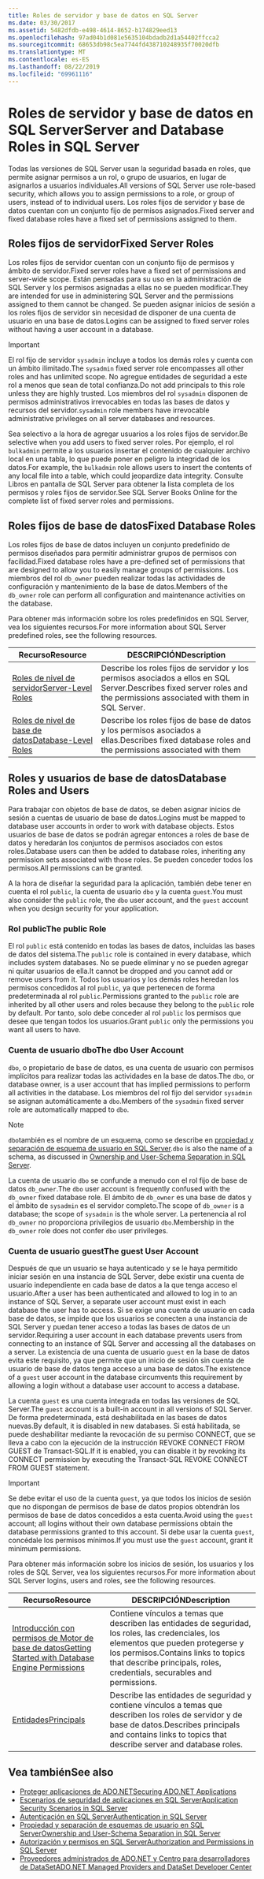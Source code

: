 ```yaml
---
title: Roles de servidor y base de datos en SQL Server
ms.date: 03/30/2017
ms.assetid: 5482dfdb-e498-4614-8652-b174829eed13
ms.openlocfilehash: 97ad04b1d081e5635104bdadb2d1a54402ffcca2
ms.sourcegitcommit: 68653db98c5ea7744fd438710248935f70020dfb
ms.translationtype: MT
ms.contentlocale: es-ES
ms.lasthandoff: 08/22/2019
ms.locfileid: "69961116"
---
```

# <a name="server-and-database-roles-in-sql-server"></a><span data-ttu-id="ac930-102">Roles de servidor y base de datos en SQL Server</span><span class="sxs-lookup"><span data-stu-id="ac930-102">Server and Database Roles in SQL Server</span></span>
<span data-ttu-id="ac930-103">Todas las versiones de SQL Server usan la seguridad basada en roles, que permite asignar permisos a un rol, o grupo de usuarios, en lugar de asignarlos a usuarios individuales.</span><span class="sxs-lookup"><span data-stu-id="ac930-103">All versions of SQL Server use role-based security, which allows you to assign permissions to a role, or group of users, instead of to individual users.</span></span> <span data-ttu-id="ac930-104">Los roles fijos de servidor y base de datos cuentan con un conjunto fijo de permisos asignados.</span><span class="sxs-lookup"><span data-stu-id="ac930-104">Fixed server and fixed database roles have a fixed set of permissions assigned to them.</span></span>  
  
## <a name="fixed-server-roles"></a><span data-ttu-id="ac930-105">Roles fijos de servidor</span><span class="sxs-lookup"><span data-stu-id="ac930-105">Fixed Server Roles</span></span>  
 <span data-ttu-id="ac930-106">Los roles fijos de servidor cuentan con un conjunto fijo de permisos y ámbito de servidor.</span><span class="sxs-lookup"><span data-stu-id="ac930-106">Fixed server roles have a fixed set of permissions and server-wide scope.</span></span> <span data-ttu-id="ac930-107">Están pensadas para su uso en la administración de SQL Server y los permisos asignadas a ellas no se pueden modificar.</span><span class="sxs-lookup"><span data-stu-id="ac930-107">They are intended for use in administering SQL Server and the permissions assigned to them cannot be changed.</span></span> <span data-ttu-id="ac930-108">Se pueden asignar inicios de sesión a los roles fijos de servidor sin necesidad de disponer de una cuenta de usuario en una base de datos.</span><span class="sxs-lookup"><span data-stu-id="ac930-108">Logins can be assigned to fixed server roles without having a user account in a database.</span></span>  
  
> [!IMPORTANT]
> <span data-ttu-id="ac930-109">El rol fijo de servidor `sysadmin` incluye a todos los demás roles y cuenta con un ámbito ilimitado.</span><span class="sxs-lookup"><span data-stu-id="ac930-109">The `sysadmin` fixed server role encompasses all other roles and has unlimited scope.</span></span> <span data-ttu-id="ac930-110">No agregue entidades de seguridad a este rol a menos que sean de total confianza.</span><span class="sxs-lookup"><span data-stu-id="ac930-110">Do not add principals to this role unless they are highly trusted.</span></span> <span data-ttu-id="ac930-111">Los miembros del rol `sysadmin` disponen de permisos administrativos irrevocables en todas las bases de datos y recursos del servidor.</span><span class="sxs-lookup"><span data-stu-id="ac930-111">`sysadmin` role members have irrevocable administrative privileges on all server databases and resources.</span></span>  
  
 <span data-ttu-id="ac930-112">Sea selectivo a la hora de agregar usuarios a los roles fijos de servidor.</span><span class="sxs-lookup"><span data-stu-id="ac930-112">Be selective when you add users to fixed server roles.</span></span> <span data-ttu-id="ac930-113">Por ejemplo, el rol `bulkadmin` permite a los usuarios insertar el contenido de cualquier archivo local en una tabla, lo que puede poner en peligro la integridad de los datos.</span><span class="sxs-lookup"><span data-stu-id="ac930-113">For example, the `bulkadmin` role allows users to insert the contents of any local file into a table, which could jeopardize data integrity.</span></span> <span data-ttu-id="ac930-114">Consulte Libros en pantalla de SQL Server para obtener la lista completa de los permisos y roles fijos de servidor.</span><span class="sxs-lookup"><span data-stu-id="ac930-114">See SQL Server Books Online for the complete list of fixed server roles and permissions.</span></span>  
  
## <a name="fixed-database-roles"></a><span data-ttu-id="ac930-115">Roles fijos de base de datos</span><span class="sxs-lookup"><span data-stu-id="ac930-115">Fixed Database Roles</span></span>  
 <span data-ttu-id="ac930-116">Los roles fijos de base de datos incluyen un conjunto predefinido de permisos diseñados para permitir administrar grupos de permisos con facilidad.</span><span class="sxs-lookup"><span data-stu-id="ac930-116">Fixed database roles have a pre-defined set of permissions that are designed to allow you to easily manage groups of permissions.</span></span> <span data-ttu-id="ac930-117">Los miembros del rol `db_owner` pueden realizar todas las actividades de configuración y mantenimiento de la base de datos.</span><span class="sxs-lookup"><span data-stu-id="ac930-117">Members of the `db_owner` role can perform all configuration and maintenance activities on the database.</span></span>  
  
 <span data-ttu-id="ac930-118">Para obtener más información sobre los roles predefinidos en SQL Server, vea los siguientes recursos.</span><span class="sxs-lookup"><span data-stu-id="ac930-118">For more information about SQL Server predefined roles, see the following resources.</span></span>  
  
|<span data-ttu-id="ac930-119">Recurso</span><span class="sxs-lookup"><span data-stu-id="ac930-119">Resource</span></span>|<span data-ttu-id="ac930-120">DESCRIPCIÓN</span><span class="sxs-lookup"><span data-stu-id="ac930-120">Description</span></span>|  
|--------------|-----------------|  
|[<span data-ttu-id="ac930-121">Roles de nivel de servidor</span><span class="sxs-lookup"><span data-stu-id="ac930-121">Server-Level Roles</span></span>](/sql/relational-databases/security/authentication-access/server-level-roles)|<span data-ttu-id="ac930-122">Describe los roles fijos de servidor y los permisos asociados a ellos en SQL Server.</span><span class="sxs-lookup"><span data-stu-id="ac930-122">Describes fixed server roles and the permissions associated with them in SQL Server.</span></span>|  
|[<span data-ttu-id="ac930-123">Roles de nivel de base de datos</span><span class="sxs-lookup"><span data-stu-id="ac930-123">Database-Level Roles</span></span>](/sql/relational-databases/security/authentication-access/database-level-roles)|<span data-ttu-id="ac930-124">Describe los roles fijos de base de datos y los permisos asociados a ellas.</span><span class="sxs-lookup"><span data-stu-id="ac930-124">Describes fixed database roles and the permissions associated with them</span></span>|  
  
## <a name="database-roles-and-users"></a><span data-ttu-id="ac930-125">Roles y usuarios de base de datos</span><span class="sxs-lookup"><span data-stu-id="ac930-125">Database Roles and Users</span></span>  
 <span data-ttu-id="ac930-126">Para trabajar con objetos de base de datos, se deben asignar inicios de sesión a cuentas de usuario de base de datos.</span><span class="sxs-lookup"><span data-stu-id="ac930-126">Logins must be mapped to database user accounts in order to work with database objects.</span></span> <span data-ttu-id="ac930-127">Estos usuarios de base de datos se podrán agregar entonces a roles de base de datos y heredarán los conjuntos de permisos asociados con estos roles.</span><span class="sxs-lookup"><span data-stu-id="ac930-127">Database users can then be added to database roles, inheriting any permission sets associated with those roles.</span></span> <span data-ttu-id="ac930-128">Se pueden conceder todos los permisos.</span><span class="sxs-lookup"><span data-stu-id="ac930-128">All permissions can be granted.</span></span>  
  
 <span data-ttu-id="ac930-129">A la hora de diseñar la seguridad para la aplicación, también debe tener en cuenta el rol `public`, la cuenta de usuario `dbo` y la cuenta `guest`.</span><span class="sxs-lookup"><span data-stu-id="ac930-129">You must also consider the `public` role, the `dbo` user account, and the `guest` account when you design security for your application.</span></span>  
  
### <a name="the-public-role"></a><span data-ttu-id="ac930-130">Rol public</span><span class="sxs-lookup"><span data-stu-id="ac930-130">The public Role</span></span>  
 <span data-ttu-id="ac930-131">El rol `public` está contenido en todas las bases de datos, incluidas las bases de datos del sistema.</span><span class="sxs-lookup"><span data-stu-id="ac930-131">The `public` role is contained in every database, which includes system databases.</span></span> <span data-ttu-id="ac930-132">No se puede eliminar y no se pueden agregar ni quitar usuarios de ella.</span><span class="sxs-lookup"><span data-stu-id="ac930-132">It cannot be dropped and you cannot add or remove users from it.</span></span> <span data-ttu-id="ac930-133">Todos los usuarios y los demás roles heredan los permisos concedidos al rol `public`, ya que pertenecen de forma predeterminada al rol `public`.</span><span class="sxs-lookup"><span data-stu-id="ac930-133">Permissions granted to the `public` role are inherited by all other users and roles because they belong to the `public` role by default.</span></span> <span data-ttu-id="ac930-134">Por tanto, solo debe conceder al rol `public` los permisos que desee que tengan todos los usuarios.</span><span class="sxs-lookup"><span data-stu-id="ac930-134">Grant `public` only the permissions you want all users to have.</span></span>  
  
### <a name="the-dbo-user-account"></a><span data-ttu-id="ac930-135">Cuenta de usuario dbo</span><span class="sxs-lookup"><span data-stu-id="ac930-135">The dbo User Account</span></span>  
 <span data-ttu-id="ac930-136">`dbo`, o propietario de base de datos, es una cuenta de usuario con permisos implícitos para realizar todas las actividades en la base de datos.</span><span class="sxs-lookup"><span data-stu-id="ac930-136">The `dbo`, or database owner, is a user account that has implied permissions to perform all activities in the database.</span></span> <span data-ttu-id="ac930-137">Los miembros del rol fijo del servidor `sysadmin` se asignan automáticamente a `dbo`.</span><span class="sxs-lookup"><span data-stu-id="ac930-137">Members of the `sysadmin` fixed server role are automatically mapped to `dbo`.</span></span>  
  
> [!NOTE]
> <span data-ttu-id="ac930-138">`dbo`también es el nombre de un esquema, como se describe en [propiedad y separación de esquema de usuario en SQL Server](../../../../../docs/framework/data/adonet/sql/ownership-and-user-schema-separation-in-sql-server.md).</span><span class="sxs-lookup"><span data-stu-id="ac930-138">`dbo` is also the name of a schema, as discussed in [Ownership and User-Schema Separation in SQL Server](../../../../../docs/framework/data/adonet/sql/ownership-and-user-schema-separation-in-sql-server.md).</span></span>  
  
 <span data-ttu-id="ac930-139">La cuenta de usuario `dbo` se confunde a menudo con el rol fijo de base de datos `db_owner`.</span><span class="sxs-lookup"><span data-stu-id="ac930-139">The `dbo` user account is frequently confused with the `db_owner` fixed database role.</span></span> <span data-ttu-id="ac930-140">El ámbito de `db_owner` es una base de datos y el ámbito de `sysadmin` es el servidor completo.</span><span class="sxs-lookup"><span data-stu-id="ac930-140">The scope of `db_owner` is a database; the scope of `sysadmin` is the whole server.</span></span> <span data-ttu-id="ac930-141">La pertenencia al rol `db_owner` no proporciona privilegios de usuario `dbo`.</span><span class="sxs-lookup"><span data-stu-id="ac930-141">Membership in the `db_owner` role does not confer `dbo` user privileges.</span></span>  
  
### <a name="the-guest-user-account"></a><span data-ttu-id="ac930-142">Cuenta de usuario guest</span><span class="sxs-lookup"><span data-stu-id="ac930-142">The guest User Account</span></span>  
 <span data-ttu-id="ac930-143">Después de que un usuario se haya autenticado y se le haya permitido iniciar sesión en una instancia de SQL Server, debe existir una cuenta de usuario independiente en cada base de datos a la que tenga acceso el usuario.</span><span class="sxs-lookup"><span data-stu-id="ac930-143">After a user has been authenticated and allowed to log in to an instance of SQL Server, a separate user account must exist in each database the user has to access.</span></span> <span data-ttu-id="ac930-144">Si se exige una cuenta de usuario en cada base de datos, se impide que los usuarios se conecten a una instancia de SQL Server y puedan tener acceso a todas las bases de datos de un servidor.</span><span class="sxs-lookup"><span data-stu-id="ac930-144">Requiring a user account in each database prevents users from connecting to an instance of SQL Server and accessing all the databases on a server.</span></span> <span data-ttu-id="ac930-145">La existencia de una cuenta de usuario `guest` en la base de datos evita este requisito, ya que permite que un inicio de sesión sin cuenta de usuario de base de datos tenga acceso a una base de datos.</span><span class="sxs-lookup"><span data-stu-id="ac930-145">The existence of a `guest` user account in the database circumvents this requirement by allowing a login without a database user account to access a database.</span></span>  
  
 <span data-ttu-id="ac930-146">La cuenta `guest` es una cuenta integrada en todas las versiones de SQL Server.</span><span class="sxs-lookup"><span data-stu-id="ac930-146">The `guest` account is a built-in account in all versions of SQL Server.</span></span> <span data-ttu-id="ac930-147">De forma predeterminada, está deshabilitada en las bases de datos nuevas.</span><span class="sxs-lookup"><span data-stu-id="ac930-147">By default, it is disabled in new databases.</span></span> <span data-ttu-id="ac930-148">Si está habilitada, se puede deshabilitar mediante la revocación de su permiso CONNECT, que se lleva a cabo con la ejecución de la instrucción REVOKE CONNECT FROM GUEST de Transact-SQL.</span><span class="sxs-lookup"><span data-stu-id="ac930-148">If it is enabled, you can disable it by revoking its CONNECT permission by executing the Transact-SQL REVOKE CONNECT FROM GUEST statement.</span></span>  
  
> [!IMPORTANT]
> <span data-ttu-id="ac930-149">Se debe evitar el uso de la cuenta `guest`, ya que todos los inicios de sesión que no dispongan de permisos de base de datos propios obtendrán los permisos de base de datos concedidos a esta cuenta.</span><span class="sxs-lookup"><span data-stu-id="ac930-149">Avoid using the `guest` account; all logins without their own database permissions obtain the database permissions granted to this account.</span></span> <span data-ttu-id="ac930-150">Si debe usar la cuenta `guest`, concédale los permisos mínimos.</span><span class="sxs-lookup"><span data-stu-id="ac930-150">If you must use the `guest` account, grant it minimum permissions.</span></span>  
  
 <span data-ttu-id="ac930-151">Para obtener más información sobre los inicios de sesión, los usuarios y los roles de SQL Server, vea los siguientes recursos.</span><span class="sxs-lookup"><span data-stu-id="ac930-151">For more information about SQL Server logins, users and roles, see the following resources.</span></span>  
  
|<span data-ttu-id="ac930-152">Recurso</span><span class="sxs-lookup"><span data-stu-id="ac930-152">Resource</span></span>|<span data-ttu-id="ac930-153">DESCRIPCIÓN</span><span class="sxs-lookup"><span data-stu-id="ac930-153">Description</span></span>|  
|--------------|-----------------|  
|[<span data-ttu-id="ac930-154">Introducción con permisos de Motor de base de datos</span><span class="sxs-lookup"><span data-stu-id="ac930-154">Getting Started with Database Engine Permissions</span></span>](/sql/relational-databases/security/authentication-access/getting-started-with-database-engine-permissions)|<span data-ttu-id="ac930-155">Contiene vínculos a temas que describen las entidades de seguridad, los roles, las credenciales, los elementos que pueden protegerse y los permisos.</span><span class="sxs-lookup"><span data-stu-id="ac930-155">Contains links to topics that describe principals, roles, credentials, securables and permissions.</span></span>|  
|[<span data-ttu-id="ac930-156">Entidades</span><span class="sxs-lookup"><span data-stu-id="ac930-156">Principals</span></span>](/sql/relational-databases/security/authentication-access/principals-database-engine)|<span data-ttu-id="ac930-157">Describe las entidades de seguridad y contiene vínculos a temas que describen los roles de servidor y de base de datos.</span><span class="sxs-lookup"><span data-stu-id="ac930-157">Describes principals and contains links to topics that describe server and database roles.</span></span>|  
  
## <a name="see-also"></a><span data-ttu-id="ac930-158">Vea también</span><span class="sxs-lookup"><span data-stu-id="ac930-158">See also</span></span>

- [<span data-ttu-id="ac930-159">Proteger aplicaciones de ADO.NET</span><span class="sxs-lookup"><span data-stu-id="ac930-159">Securing ADO.NET Applications</span></span>](../../../../../docs/framework/data/adonet/securing-ado-net-applications.md)
- [<span data-ttu-id="ac930-160">Escenarios de seguridad de aplicaciones en SQL Server</span><span class="sxs-lookup"><span data-stu-id="ac930-160">Application Security Scenarios in SQL Server</span></span>](../../../../../docs/framework/data/adonet/sql/application-security-scenarios-in-sql-server.md)
- [<span data-ttu-id="ac930-161">Autenticación en SQL Server</span><span class="sxs-lookup"><span data-stu-id="ac930-161">Authentication in SQL Server</span></span>](../../../../../docs/framework/data/adonet/sql/authentication-in-sql-server.md)
- [<span data-ttu-id="ac930-162">Propiedad y separación de esquemas de usuario en SQL Server</span><span class="sxs-lookup"><span data-stu-id="ac930-162">Ownership and User-Schema Separation in SQL Server</span></span>](../../../../../docs/framework/data/adonet/sql/ownership-and-user-schema-separation-in-sql-server.md)
- [<span data-ttu-id="ac930-163">Autorización y permisos en SQL Server</span><span class="sxs-lookup"><span data-stu-id="ac930-163">Authorization and Permissions in SQL Server</span></span>](../../../../../docs/framework/data/adonet/sql/authorization-and-permissions-in-sql-server.md)
- [<span data-ttu-id="ac930-164">Proveedores administrados de ADO.NET y Centro para desarrolladores de DataSet</span><span class="sxs-lookup"><span data-stu-id="ac930-164">ADO.NET Managed Providers and DataSet Developer Center</span></span>](https://go.microsoft.com/fwlink/?LinkId=217917)

